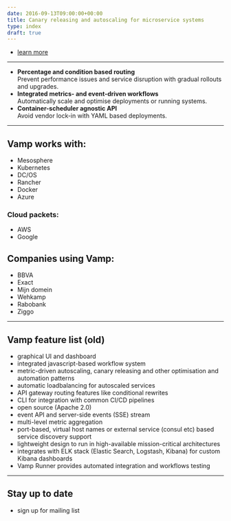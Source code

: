 ```yaml
---
date: 2016-09-13T09:00:00+00:00
title: Canary releasing and autoscaling for microservice systems
type: index
draft: true
---
```

* [learn more](whatisdaswag/)

-----------

* __Percentage and condition based routing__   
Prevent performance issues and service disruption with gradual rollouts and upgrades.
* __Integrated metrics- and event-driven workflows__   
Automatically scale and optimise deployments or running systems.
* __Container-scheduler agnostic API__   
Avoid vendor lock-in with YAML based deployments.

----------

## Vamp works with:  

* Mesosphere  
* Kubernetes  
* DC/OS  
* Rancher  
* Docker
* Azure

### Cloud packets:  

* AWS
* Google

## Companies using Vamp:  

* BBVA  
* Exact  
* Mijn domein  
* Wehkamp  
* Rabobank  
* Ziggo

-------------

## Vamp feature list (old)

* graphical UI and dashboard
* integrated javascript-based workflow system
* metric-driven autoscaling, canary releasing and other optimisation and automation patterns
* automatic loadbalancing for autoscaled services
* API gateway routing features like conditional rewrites
* CLI for integration with common CI/CD pipelines
* open source (Apache 2.0)
* event API and server-side events (SSE) stream
* multi-level metric aggregation
* port-based, virtual host names or external service (consul etc) based service discovery support
* lightweight design to run in high-available mission-critical architectures
* integrates with ELK stack (Elastic Search, Logstash, Kibana) for custom Kibana dashboards
* Vamp Runner provides automated integration and workflows testing  

-------------

## Stay up to date
* sign up for mailing list
